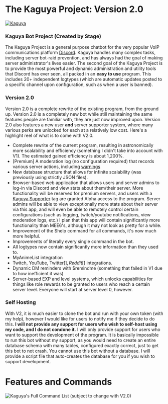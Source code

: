 # The Kaguya Project: Version 2.0

<a href="https://discordbots.org/bot/538910393918160916" >
  <img src="https://discordbots.org/api/widget/538910393918160916.svg" alt="Kaguya" />
</a>

### Kaguya Bot Project (Created by Stage)

The Kaguya Project is a general purpose chatbot for the very popular VoIP communications platform [Discord](https://discordapp.com/). Kaguya handles many complex tasks, including server bot-raid prevention, and has always had the goal of making server administrator's lives easier. The second goal of the Kaguya Project is to provide the most powerful and dynamic administration and utility tools that Discord has ever seen, all packed in an **easy to use** program. This includes 20+ independent logtypes (which are automatic updates posted to a specific channel upon configuration, such as when a user is banned).

### Version 2.0

Version 2.0 is a complete rewrite of the existing program, from the ground up. Version 2.0 is a completely new bot while still maintaining the same features people are familiar with, they are just now improved upon. Version 2.0 also features a new user **and** server supporter system, where many various perks are unlocked for each at a relatively low cost. Here's a highlight reel of what is to come with V2.0.

- Complete rewrite of the current program, resulting in astronomically more scalability and efficiency (something I didn't take into account with V1). The estimated gained efficiency is about 1,200%.
- [Premium] A moderation log (no configuration required) that records various server actions, including [warnings](https://i.imgur.com/nIPz8Mk.png)
- New database structure that allows for infinite scalability (was previously using strictly JSON files).
- Browser-based web application that allows users and server admins to log-in via Discord and view stats about them/their server. More functionality will be reserved for premium servers, and users with a [Kaguya Supporter](https://stageosu.selly.store/) tag are granted Alpha access to the program. Server admins will be able to view exceptionally more stats about their server via this app, and will even be able to remotely control certain configurations (such as logging, twitch/youtube notifications, view moderation logs, etc.) I plan that this app will contain significantly more functionality than MEE6's, although it may not look as pretty for a while.
- Improvement of the $help command for all commands, it's now much more helpful.
- Improvements of literally every single command in the bot.
- All logtypes now contain significantly more information than they used to.
- MyAnimeList integration
- Twitch, YouTube, Twitter[$], Reddit[$] integrations.
- Dynamic DM reminders with $remindme (something that failed in V1 due to how inefficient it was)
- Server-based EXP and level systems, which unlocks capabilities for things like role rewards to be granted to users who reach a certain server level. Everyone will start at server level 0, however.

### Self Hosting
With V2, it is much easier to clone the bot and run with your own token (with my help), however I would like for users to notify me if they decide to do this. **I will not provide any support for users who wish to self-host using my code, and I do not condone it.** I will only provide support for users who want to support the development of the program. It is basically impossible to run this bot without my support, as you would need to create an entire database schema with many tables, configured exactly correct, just to get this bot to not crash. You cannot use this bot without a database. I will provide a script file that auto-creates the database for you if you wish to support development.

# Features and Commands

![Kaguya's Full Command List (subject to change with V2.0)](https://i.imgur.com/7InZfeB.png)
